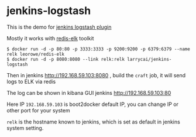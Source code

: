 jenkins-logstash
================

This is the demo for [jenkins logstash plugin](https://wiki.jenkins-ci.org/display/JENKINS/Logstash+Plugin)

Mostly it works with [redis-elk](https://github.com/Leorowe/redis-elk) toolkit

    $ docker run -d -p 80:80 -p 3333:3333 -p 9200:9200 -p 6379:6379 --name relk leorowe/redis-elk
	$ docker run -d -p 8080:8080 --link relk:relk larrycai/jenkins-logstash 
	
Then in jenkins http://192.168.59.103:8080 , build the `craft` job, it will send logs to ELK via redis

The log can be shown in kibana GUI jenkins http://192.168.59.103:80

Here IP `192.168.59.103` is boot2docker default IP, you can change IP or other port for your system

`relk` is the hostname known to jenkins, which is set as default in jenkins system setting.

	
	
